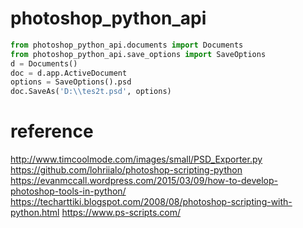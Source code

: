 photoshop_python_api
====================
```python
from photoshop_python_api.documents import Documents
from photoshop_python_api.save_options import SaveOptions
d = Documents()
doc = d.app.ActiveDocument
options = SaveOptions().psd
doc.SaveAs('D:\\tes2t.psd', options)
```

reference
=========
http://www.timcoolmode.com/images/small/PSD_Exporter.py
https://github.com/lohriialo/photoshop-scripting-python
https://evanmccall.wordpress.com/2015/03/09/how-to-develop-photoshop-tools-in-python/
https://techarttiki.blogspot.com/2008/08/photoshop-scripting-with-python.html
https://www.ps-scripts.com/